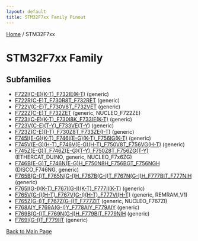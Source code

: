 ```yaml
---
layout: default
title: STM32F7xx Family Pinout
---
```


[Home](../index.md) / STM32F7xx

# STM32F7xx Family

## Subfamilies

- [F722I(C-E)(K-T)_F732IE(K-T)](F722I(C-E)(K-T)_F732IE(K-T)/pinout.md) (generic)
- [F722R(C-E)T_F730R8T_F732RET](F722R(C-E)T_F730R8T_F732RET/pinout.md) (generic)
- [F722V(C-E)T_F730V8T_F732VET](F722V(C-E)T_F730V8T_F732VET/pinout.md) (generic)
- [F722Z(C-E)T_F732ZET](F722Z(C-E)T_F732ZET/pinout.md) (generic, NUCLEO_F722ZE)
- [F723I(C-E)(K-T)_F730I8K_F733IE(K-T)](F723I(C-E)(K-T)_F730I8K_F733IE(K-T)/pinout.md) (generic)
- [F723V(C-E)(T-Y)_F733VE(T-Y)](F723V(C-E)(T-Y)_F733VE(T-Y)/pinout.md) (generic)
- [F723Z(C-E)(I-T)_F730Z8T_F733ZE(I-T)](F723Z(C-E)(I-T)_F730Z8T_F733ZE(I-T)/pinout.md) (generic)
- [F745I(E-G)(K-T)_F746I(E-G)(K-T)_F756IG(K-T)](F745I(E-G)(K-T)_F746I(E-G)(K-T)_F756IG(K-T)/pinout.md) (generic)
- [F745V(E-G)(H-T)_F746V(E-G)(H-T)_F750V8T_F756VG(H-T)](F745V(E-G)(H-T)_F746V(E-G)(H-T)_F750V8T_F756VG(H-T)/pinout.md) (generic)
- [F745Z(E-G)T_F746Z(E-G)(T-Y)_F750Z8T_F756ZG(T-Y)](F745Z(E-G)T_F746Z(E-G)(T-Y)_F750Z8T_F756ZG(T-Y)/pinout.md) (ETHERCAT_DUINO, generic, NUCLEO_F7x6ZG)
- [F746B(E-G)T_F746N(E-G)H_F750N8H_F756BGT_F756NGH](F746B(E-G)T_F746N(E-G)H_F750N8H_F756BGT_F756NGH/pinout.md) (DISCO_F746NG, generic)
- [F765B(G-I)T_F765N(G-I)H_F767B(G-I)T_F767N(G-I)H_F777BIT_F777NIH](F765B(G-I)T_F765N(G-I)H_F767B(G-I)T_F767N(G-I)H_F777BIT_F777NIH/pinout.md) (generic)
- [F765I(G-I)(K-T)_F767I(G-I)(K-T)_F777II(K-T)](F765I(G-I)(K-T)_F767I(G-I)(K-T)_F777II(K-T)/pinout.md) (generic)
- [F765V(G-I)(H-T)_F767V(G-I)(H-T)_F777VI(H-T)](F765V(G-I)(H-T)_F767V(G-I)(H-T)_F777VI(H-T)/pinout.md) (generic, REMRAM_V1)
- [F765Z(G-I)T_F767Z(G-I)T_F777ZIT](F765Z(G-I)T_F767Z(G-I)T_F777ZIT/pinout.md) (generic, NUCLEO_F767ZI)
- [F768AIY_F769A(G-I)Y_F778AIY_F779AIY](F768AIY_F769A(G-I)Y_F778AIY_F779AIY/pinout.md) (generic)
- [F769B(G-I)T_F769N(G-I)H_F779BIT_F779NIH](F769B(G-I)T_F769N(G-I)H_F779BIT_F779NIH/pinout.md) (generic)
- [F769I(G-I)T_F779IIT](F769I(G-I)T_F779IIT/pinout.md) (generic)


[Back to Main Page](../index.md)
